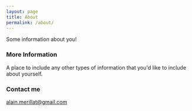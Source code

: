 ```yaml
---
layout: page
title: About
permalink: /about/
---
```


Some information about you!

### More Information

A place to include any other types of information that you'd like to include about yourself.

### Contact me

[alain.merillat@gmail.com](mailto:alain.merillat@gmail.com)
